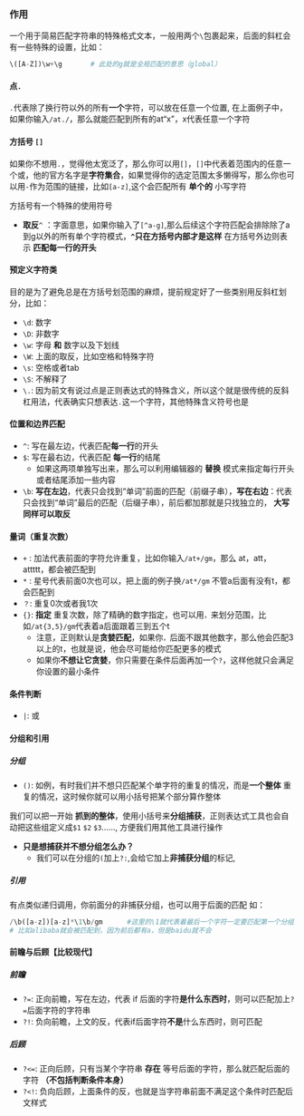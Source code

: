 ### 作用
一个用于简易匹配字符串的特殊格式文本，一般用两个`\`包裹起来，后面的斜杠会有一些特殊的设置，比如：
~~~py
\([A-Z])\w+\g       # 此处的g就是全局匹配的意思（global）
~~~
#### 点`.`
`.`代表除了换行符以外的所有**一个**字符，可以放在任意一个位置, 在上面例子中，如果你输入`/at./`，那么就能匹配到所有的at“x”，x代表任意一个字符
#### 方括号 `[]`
如果你不想用`.`，觉得他太宽泛了，那么你可以用`[]`，`[]`中代表着范围内的任意一个或，他的官方名字是**字符集合**，如果觉得你的选定范围太多懒得写，那么你也可以用`-`作为范围的链接，比如`[a-z]`,这个会匹配所有 **单个的** 小写字符

方括号有一个特殊的使用符号

- **取反**`^` ：字面意思，如果你输入了`[^a-g]`,那么后续这个字符匹配会排除除了a到g以外的所有单个字符模式，**`^`只在方括号内部才是这样** 在方括号外边则表示 **匹配每一行的开头**

#### 预定义字符类
目的是为了避免总是在方括号划范围的麻烦，提前规定好了一些类别用反斜杠划分，比如：
- `\d`: 数字
- `\D`: 非数字
- `\w`: 字母 **和** 数字以及下划线
- `\W`: 上面的取反，比如空格和特殊字符
- `\s`: 空格或者tab
- `\S`: 不解释了
- `\.`: 因为前文有说过点是正则表达式的特殊含义，所以这个就是很传统的反斜杠用法，代表确实只想表达`.`这一个字符，其他特殊含义符号也是

#### 位置和边界匹配
- `^`: 写在最左边，代表匹配**每一行**的开头
- `$`: 写在最右边，代表匹配 **每一行**的结尾
  - 如果这两项单独写出来，那么可以利用编辑器的 **替换** 模式来指定每行开头或者结尾添加一些内容
-  `\b`: **写在左边**，代表只会找到“单词”前面的匹配（前缀子串），**写在右边**：代表只会找到“单词”最后的匹配（后缀子串），前后都加那就是只找独立的， **大写同样可以取反**

#### 量词（重复次数）
- `+` : 加法代表前面的字符允许重复，比如你输入`/at+/gm`，那么 at，att，attttt，都会被匹配到
- `*` : 星号代表前面0次也可以，把上面的例子换`/at*/gm` 不管a后面有没有t，都会匹配到
- `？`: 重复0次或者我1次
- `{}`: **指定** 重复次数，除了精确的数字指定，也可以用`，`来划分范围，比如`/at{3,5}/gm`代表着a后面跟着三到五个t
    - 注意，正则默认是**贪婪匹配**，如果你`，`后面不跟其他数字，那么他会匹配3以上的t，也就是说，他会尽可能给你匹配更多的模式
    - 如果你**不想让它贪婪**，你只需要在条件后面再加一个`?`，这样他就只会满足你设置的最小条件

#### 条件判断
- `|`: 或

#### 分组和引用
##### 分组
- `()`: 如例，有时我们并不想只匹配某个单字符的重复的情况，而是**一个整体** 重复的情况，这时候你就可以用小括号把某个部分算作整体
  
我们可以把一开始 **抓到的整体**，使用小括号来**分组捕获**，正则表达式工具也会自动把这些组定义成`$1` `$2` `$3`……, 方便我们用其他工具进行操作
- **只是想捕获并不想分组怎么办？**
  - 我们可以在分组的`(`加上`?:`,会给它加上**非捕获分组**的标记,

##### 引用
有点类似递归调用，你前面分的非捕获分组，也可以用于后面的匹配
如：
```py
/\b([a-z])[a-z]*\1\b/gm      #这里的\1就代表着最后一个字符一定要匹配第一个分组的内容，有点回文的意思
# 比如alibaba就会被匹配到，因为前后都有a，但是baidu就不会
```

#### 前瞻与后顾【比较现代】
##### 前瞻
- `?=`: 正向前瞻，写在左边，代表 if 后面的字符**是什么东西时**，则可以匹配加上`?=`后面字符的字符串
- `?!`: 负向前瞻，上文的反，代表if后面字符**不是**什么东西时，则可匹配
##### 后顾
- `?<=`: 正向后顾，只有当某个字符串 **存在** 等号后面的字符，那么就匹配后面的字符 **（不包括判断条件本身）**
- `?<!`: 负向后顾，上面条件的反，也就是当字符串前面不满足这个条件时匹配后文样式